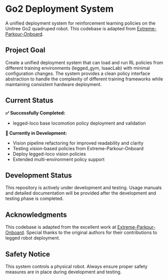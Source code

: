 # Go2 Deployment System

A unified deployment system for reinforcement learning policies on the Unitree Go2 quadruped robot. This codebase is adapted from [Extreme-Parkour-Onboard](https://github.com/change-every/Extreme-Parkour-Onboard).

## Project Goal

Create a unified deployment system that can load and run RL policies from different training environments (legged_gym, IsaacLab) with minimal configuration changes. The system provides a clean policy interface abstraction to handle the complexity of different training frameworks while maintaining consistent hardware deployment.

## Current Status

**✅ Successfully Completed:**
- legged-loco base locomotion policy deployment and validation

**🚧 Currently in Development:**
- Vision pipeline refactoring for improved readability and clarity
- Testing vision-based policies from Extreme-Parkour-Onboard
- Deploy legged-loco vision policies
- Extended multi-environment policy support

## Development Status

This repository is actively under development and testing. Usage manuals and detailed documentation will be provided after the development and testing phase is completed.

## Acknowledgments

This codebase is adapted from the excellent work at [Extreme-Parkour-Onboard](https://github.com/change-every/Extreme-Parkour-Onboard). Special thanks to the original authors for their contributions to legged robot deployment.

## Safety Notice

This system controls a physical robot. Always ensure proper safety measures are in place during development and testing.